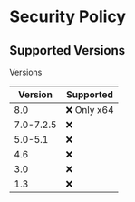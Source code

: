 # Security Policy

## Supported Versions

Versions

| Version | Supported          |
| ------- | ------------------ |
| 8.0     | :x:    Only x64    |
|7.0-7.2.5| :x:                |
| 5.0-5.1 | :x:                |
| 4.6     | :x:                |
| 3.0     | :x:                |
| 1.3     | :x:                |


